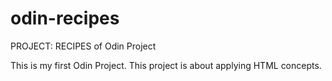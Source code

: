 # odin-recipes
PROJECT: RECIPES of Odin Project

This is my first Odin Project. This project is about applying HTML concepts.        